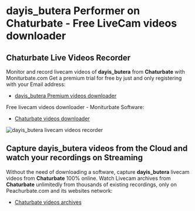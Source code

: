 # dayis_butera Performer on Chaturbate - Free LiveCam videos downloader

## Chaturbate Live Videos Recorder

Monitor and record livecam videos of **dayis_butera** from **Chaturbate** with Moniturbate.com
Get a premium trial for free by just and only registering with your Email address:
* [dayis_butera Premium videos downloader](https://moniturbate.com/request-demo-licence-key.html)

Free livecam videos downloader - Moniturbate Software:
* [Chaturbate videos downloader](https://moniturbate.com/moniturbate-download-software.html)

![dayis_butera livecam videos recorder](https://peachurnet.com/templates/moniturbate-software.png)


## Capture dayis_butera videos from the Cloud and watch your recordings on Streaming

Without the need of downloading a software, capture **dayis_butera** livecam videos from **Chaturbate** 100% online.
Watch Livecam archives from **Chaturbate** unlimitedly from thousands of existing recordings, only on Peachurbate.com and its websites network:
* [Chaturbate videos archives](https://peachurnet.com/)